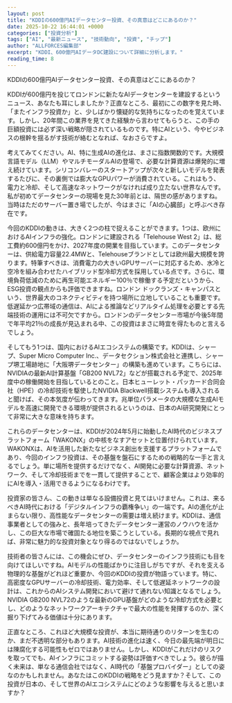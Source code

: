 ```yaml
---
layout: post
title: "KDDIの600億円AIデータセンター投資、その真意はどこにあるのか？"
date: 2025-10-22 16:44:01 +0000
categories: ["投資分析"]
tags: ["AI", "最新ニュース", "技術動向", "投資", "チップ"]
author: "ALLFORCES編集部"
excerpt: "KDDI、600億円AIデータDC建設について詳細に分析します。"
reading_time: 8
---
```


KDDIの600億円AIデータセンター投資、その真意はどこにあるのか？

KDDIが600億円を投じてロンドンに新たなAIデータセンターを建設するというニュース、あなたも耳にしましたか？正直なところ、最初にこの数字を見た時、「またインフラ投資か」と、少しばかり懐疑的な気持ちになったのを覚えています。しかし、20年間この業界を見てきた経験から言わせてもらうと、この手の巨額投資には必ず深い戦略が隠されているものです。特にAIという、今やビジネスの根幹を揺るがす技術が絡むとなれば、なおさらですよ。

考えてみてください。AI、特に生成AIの進化は、まさに指数関数的です。大規模言語モデル（LLM）やマルチモーダルAIの登場で、必要な計算資源は爆発的に増え続けています。シリコンバレーのスタートアップが次々と新しいモデルを発表するたびに、その裏側では膨大なGPUパワーが消費されている。これはもう、電力と冷却、そして高速なネットワークがなければ成り立たない世界なんです。私が初めてデータセンターの現場を見た30年前とは、隔世の感がありますね。当時はただのサーバー置き場でしたが、今はまさに「AIの心臓部」と呼ぶべき存在です。

今回のKDDIの動きは、大きく2つの柱で捉えることができます。1つは、欧州におけるAIインフラの強化。ロンドンに建設される「Telehouse West 2」は、総工費約600億円をかけ、2027年度の開業を目指しています。このデータセンターは、供給電力容量22.4MWと、Telehouseブランドとしては欧州最大規模を誇ります。特筆すべきは、消費電力の大きいGPUサーバーに対応するため、水冷と空冷を組み合わせたハイブリッド型冷却方式を採用している点です。さらに、環境負荷低減のために再生可能エネルギー100％で稼働する予定だというから、ESG投資の観点からも評価できますね。ロンドン ドックランズ・キャンパスという、世界最大のコネクティビティを持つ場所に立地していることも重要です。低遅延かつ広帯域の通信は、AIによる推論などリアルタイム処理を必要とする先端技術の運用には不可欠ですから。ロンドンのデータセンター市場が今後5年間で年平均21％の成長が見込まれる中、この投資はまさに時宜を得たものと言えるでしょう。

そしてもう1つは、国内におけるAIエコシステムの構築です。KDDIは、シャープ、Super Micro Computer Inc.、データセクション株式会社と連携し、シャープ堺工場跡地に「大阪堺データセンター」の構築も進めています。こちらには、NVIDIAの最新AI計算基盤「GB200 NVL72」などが搭載される予定で、2025年度中の稼働開始を目指しているとのこと。日本ヒューレット・パッカード合同会社（HPE）の冷却技術を駆使したNVIDIA Blackwell搭載システムも導入されると聞けば、その本気度が伝わってきます。兆単位パラメータの大規模な生成AIモデルを高速に開発できる環境が提供されるというのは、日本のAI研究開発にとって非常に大きな意味を持ちます。

これらのデータセンターは、KDDIが2024年5月に始動したAI時代のビジネスプラットフォーム「WAKONX」の中核をなすアセットと位置付けられています。WAKONXは、AIを活用した新たなビジネス創出を支援するプラットフォームであり、今回のインフラ投資は、その基盤を盤石にするための戦略的な一手と言えるでしょう。単に場所を提供するだけでなく、AI開発に必要な計算資源、ネットワーク、そして冷却技術までを一貫して提供することで、顧客企業はより効率的にAIを導入・活用できるようになるわけです。

投資家の皆さん、この動きは単なる設備投資と見てはいけません。これは、来るべきAI時代における「デジタルインフラの覇権争い」の一端です。AIの進化が止まらない限り、高性能なデータセンターの需要は増え続けます。KDDIは、通信事業者としての強みと、長年培ってきたデータセンター運営のノウハウを活かし、この巨大な市場で確固たる地位を築こうとしている。長期的な視点で見れば、非常に魅力的な投資対象となり得るのではないでしょうか。

技術者の皆さんには、この機会にぜひ、データセンターのインフラ技術にも目を向けてほしいですね。AIモデルの性能ばかりに注目しがちですが、それを支える物理的な基盤がどれほど重要か、今回のKDDIの投資が物語っています。特に、高密度なGPUサーバーの冷却技術、電力効率、そして低遅延ネットワークの設計は、これからのAIシステム開発において避けて通れない知識となるでしょう。NVIDIA GB200 NVL72のような最新のGPU基盤がどのような冷却方式を必要とし、どのようなネットワークアーキテクチャで最大の性能を発揮するのか、深く掘り下げてみる価値は十分にあります。

正直なところ、これほど大規模な投資が、本当に期待通りのリターンを生むのか、まだ不透明な部分もあります。AI技術の進化は速く、今日の最先端が明日には陳腐化する可能性もゼロではありません。しかし、KDDIがこれだけのリスクを取ってでも、AIインフラにコミットする姿勢は評価すべきでしょう。彼らが描く未来は、単なる通信会社ではなく、AI時代の「基盤プロバイダー」としての姿なのかもしれません。あなたはこのKDDIの戦略をどう見ますか？そして、この投資が日本の、そして世界のAIエコシステムにどのような影響を与えると思いますか？

